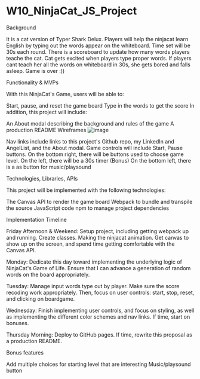 # W10_NinjaCat_JS_Project
Background

It is a cat version of Typer Shark Delux. Players will help the ninjacat learn English
 by typing out the words appear on the whiteboard. Time set will be 30s each round. 
There is a scoreboard to update how many words players teache the cat.
Cat gets excited when players type proper words. If players cant teach her all the 
words on whiteboard in 30s, she gets bored and falls asleep. Game is over :))

Functionality & MVPs

With this NinjaCat's Game, users will be able to:

Start, pause, and reset the game board
Type in the words to get the score
In addition, this project will include:

An About modal describing the background and rules of the game
A production README
Wireframes
![image](https://wireframe.cc/pro/pp/c0e03de31480100)


Nav links include links to this project's Github repo, my LinkedIn and AngelList, and the About modal.
Game controls will include Start, Pause buttons.
On the bottom right, there will be buttons used to choose game level.
On the left, there will be a 30s timer (Bonus)
On the bottom left, there is a as button for music/playsound

Technologies, Libraries, APIs

This project will be implemented with the following technologies:

The Canvas API to render the game board
Webpack to bundle and transpile the source JavaScript code
npm to manage project dependencies

Implementation Timeline

Friday Afternoon & Weekend: Setup project, including getting webpack up and running. Create classes. Making the ninjacat animation. Get canvas to show up on the screen, and spend time getting comfortable with the Canvas API. 

Monday: Dedicate this day toward implementing the underlying logic of NinjaCat's Game of Life. Ensure that I can advance a generation of random words on the board appropriately.

Tuesday: Manage input words type out by player. Make sure the score recoding work appropriately. Then, focus on user controls: start, stop, reset, and clicking on boardgame.

Wednesday: Finish implementing user controls, and focus on styling, as well as implementing the different color schemes and nav links. If time, start on bonuses.

Thursday Morning: Deploy to GitHub pages. If time, rewrite this proposal as a production README.

Bonus features

Add multiple choices for starting level that are interesting
Music/playsound button
